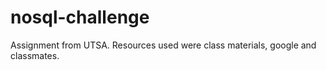 # nosql-challenge
Assignment from UTSA.
Resources used were class materials, google and classmates.
